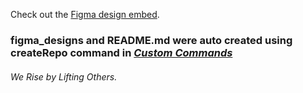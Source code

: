 Check out the [Figma design embed](figma-embed.html).


### figma_designs and README.md were auto created using createRepo command in [*Custom Commands*](https://github.com/DafetiteOgaga/custom_commands)
		




###### *We Rise by Lifting Others.*
